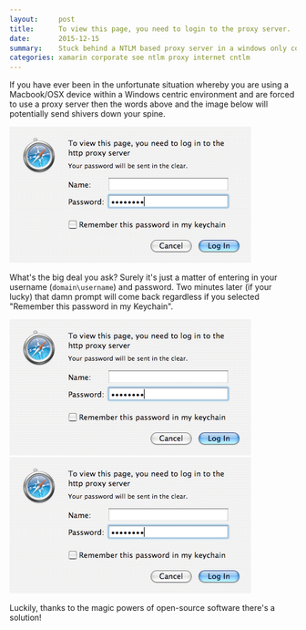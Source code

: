 ```yaml
---
layout:     post
title:      To view this page, you need to login to the proxy server.
date:       2015-12-15
summary:    Stuck behind a NTLM based proxy server in a windows only corporate environment on a MacBook? Here's how you can make the best out of bad situation.
categories: xamarin corporate soe ntlm proxy internet cntlm
---
```


If you have ever been in the unfortunate situation whereby you are using a Macbook/OSX device within a Windows centric environment and are forced to use a proxy server then the words above and the image below will potentially send shivers down your spine.

![To view this page, you need to login to the proxy server.](/images/osx-ntlm-proxy-auth.png)

What's the big deal you ask? Surely it's just a matter of entering in your username (```domain\username```) and password. Two minutes later (if your lucky) that damn prompt will come back regardless if you selected "Remember this password in my Keychain".

![To view this page, you need to login to the proxy server.](/images/osx-ntlm-proxy-auth.png) ![To view this page, you need to login to the proxy server.](/images/osx-ntlm-proxy-auth.png)

Luckily, thanks to the magic powers of open-source software there's a solution!

